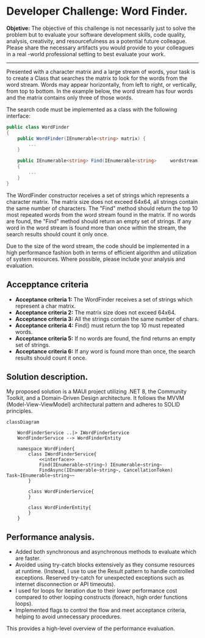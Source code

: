 # Developer Challenge: Word Finder.


**Objetive:** The objective of this challenge is not necessarily just to solve the problem but to
evaluate your software development skills, code quality, analysis, creativity, and resourcefulness
as a potential future colleague. Please share the necessary artifacts you would provide to your
colleagues in a real -world professional setting to best evaluate your work.

<hr/>

Presented with a character matrix and a large stream of words, your task is to create a Class
that searches the matrix to look for the words from the word stream. Words may appear
horizontally, from left to right, or vertically, from top to bottom. In the example below, the word
stream has four words and the matrix contains only three of those words.

The search code must be implemented as a class with the following interface:

```csharp
public class WordFinder
{
    public WordFinder(IEnumerable<string> matrix) {
        ...
    }

    public IEnumerable<string> Find(IEnumerable<string>     wordstream)
    {
        ...
    }
}
```

The WordFinder constructor receives a set of strings which represents a character matrix. The
matrix size does not exceed 64x64, all strings contain the same number of characters. The
"Find" method should return the top 10 most repeated words from the word stream found in the
matrix. If no words are found, the "Find" method should return an empty set of strings. If any
word in the word stream is found more than once within the stream, the search results
should count it only once.

Due to the size of the word stream, the code should be implemented in a high performance
fashion both in terms of efficient algorithm and utilization of system resources. Where possible,
please include your analysis and evaluation.

## Accepptance criteria

- **Acceptance criteria 1:** The WordFinder receives a set of strings which represent a char matrix.
- **Acceptance criteria 2:** The matrix size does not exceed 64x64.
- **Acceptance criteria 3:** All the strings contain the same number of chars.
- **Acceptance criteria 4:** Find() must return  the top 10 must repeated words.
- **Acceptance criteria 5:** If no words are found, the find returns an empty set of strings.
- **Acceptance criteria 6:** If any word is found more than once, the search results should count it once.

## Solution description.

My proposed solution is a MAUI project utilizing .NET 8, the Community Toolkit, and a Domain-Driven Design architecture. It follows the MVVM (Model-View-ViewModel) architectural pattern and adheres to SOLID principles.

```mermaid
classDiagram 

    WordFinderService ..|> IWordFinderService
    WordFinderService --> WordFinderEntity
    
    namespace WordFinder{
        class IWordFinderService{
            <<interface>>
            Find(IEnumerable~string~) IEnumerable~string~
            FindAsync(IEnumerable~string~, CancellationToken) Task~IEnumerable~string~~ 
        }

        class WordFinderService{
        }

        class WordFinderEntity{
        }
    }
```

## Performance analysis.

- Added both synchronous and asynchronous methods to evaluate which are faster.
- Avoided using try-catch blocks extensively as they consume resources at runtime. (Instead, I use to use the Result pattern to handle controlled exceptions. Reserved try-catch for unexpected exceptions such as internet disconnection or API timeouts).
- I used for loops for iteration due to their lower performance cost compared to other looping constructs (foreach, high order functions loops).
- Implemented flags to control the flow and meet acceptance criteria, helping to avoid unnecessary procedures.

This provides a high-level overview of the performance evaluation.